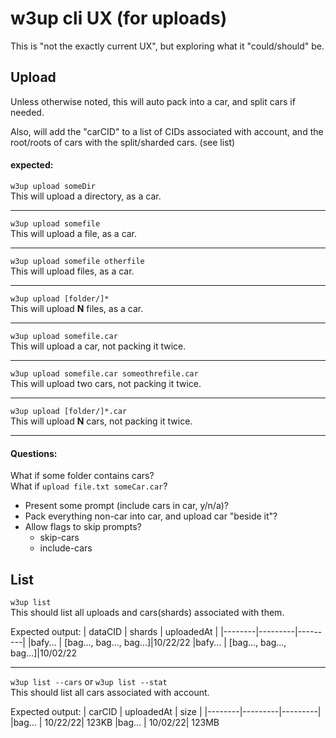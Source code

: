 # w3up cli UX (for uploads)

This is "not the exactly current UX", but exploring what it "could/should" be.

## Upload
Unless otherwise noted, this will auto pack into a car, and split cars if needed.

Also, will add the "carCID" to a list of CIDs associated with account, and the root/roots of cars with the split/sharded cars. (see list)

#### expected:
```w3up upload someDir```  
This will upload a directory, as a car.

---
```w3up upload somefile```  
This will upload a file, as a car.  

---
```w3up upload somefile otherfile```  
This will upload files, as a car.

---
```w3up upload [folder/]*```  
This will upload **N** files, as a car.

---
```w3up upload somefile.car```  
This will upload a car, not packing it twice.

---
```w3up upload somefile.car someothrefile.car```  
This will upload two cars, not packing it twice.

---

```w3up upload [folder/]*.car```  
This will upload **N** cars, not packing it twice.

---

#### Questions:  
What if some folder contains cars?  
What if ```upload file.txt someCar.car```?
- Present some prompt (include cars in car, y/n/a)?
- Pack everything non-car into car, and upload car "beside it"?
- Allow flags to skip prompts?
    - skip-cars
    - include-cars

## List
```w3up list```  
This should list all uploads and cars(shards) associated with them.

Expected output:
| dataCID | shards | uploadedAt |
|--------|---------|---------|
|bafy... | [bag..., bag..., bag...]|10/22/22
|bafy... | [bag..., bag..., bag...]|10/02/22

---

```w3up list --cars``` or ```w3up list --stat```  
This should list all cars associated with account.

Expected output:
| carCID | uploadedAt | size |
|--------|---------|---------|
|bag... | 10/22/22| 123KB
|bag... | 10/02/22| 123MB

